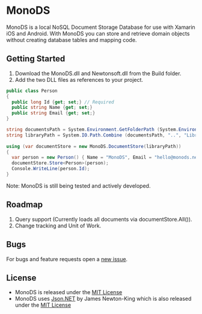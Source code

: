 MonoDS
==

MonoDS is a local NoSQL Document Storage Database for use with Xamarin iOS and Android.
With MonoDS you can store and retrieve domain objects without creating database tables and mapping code.

Getting Started
--

1. Download the MonoDS.dll and Newtonsoft.dll from the Build folder.
2. Add the two DLL files as references to your project.

```csharp
public class Person
{
  public long Id {get; set;} // Required
  public string Name {get; set;}
  public string Email {get; set;}
}

string documentsPath = System.Environment.GetFolderPath (System.Environment.SpecialFolder.MyDocuments);
string libraryPath = System.IO.Path.Combine (documentsPath, "..", "Library");
      
using (var documentStore = new MonoDS.DocumentStore(libraryPath))
{
  var person = new Person() { Name = "MonoDS", Email = "hello@monods.net" };
  documentStore.Store<Person>(person);
  Console.WriteLine(person.Id);
}
```


Note: MonoDS is still being tested and actively developed. 

Roadmap
--
1. Query support (Currently loads all documents via documentStore.All()).
2. Change tracking and Unit of Work.

Bugs
--
For bugs and feature requests open a [new issue](https://github.com/toneuk/MonoDS/issues).


License
--
* MonoDS is released under the [MIT License](http://www.opensource.org/licenses/MIT)
* MonoDS uses [Json.NET](http://james.newtonking.com/projects/json-net.aspx) by James Newton-King which is also released under the [MIT License](http://www.opensource.org/licenses/MIT)






